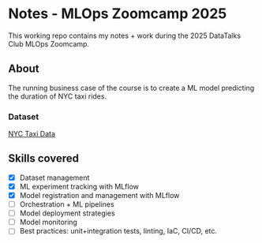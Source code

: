 # Notes - MLOps Zoomcamp 2025

This working repo contains my notes + work during the 2025 DataTalks Club MLOps Zoomcamp.

## About
The running business case of the course is to create a ML model predicting the duration of NYC taxi rides.

### Dataset
[NYC Taxi Data](https://www.nyc.gov/site/tlc/about/tlc-trip-record-data.page)


## Skills covered
- [X] Dataset management
- [X] ML experiment tracking with MLflow
- [X] Model registration and management with MLflow
- [ ] Orchestration + ML pipelines
- [ ] Model deployment strategies
- [ ] Model monitoring
- [ ] Best practices: unit+integration tests, linting, IaC, CI/CD, etc.
